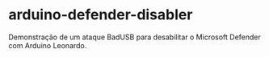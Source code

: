 # arduino-defender-disabler
Demonstração de um ataque BadUSB para desabilitar o Microsoft Defender com Arduino Leonardo.
